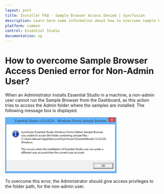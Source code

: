 ```yaml
---
layout: post
title: Installer FAQ - Sample Browser Access Denied | Syncfusion
description: Learn here some information about how to overcome sample browser access denied error for non-admin user.
platform: common
control: Essential Studio
documentation: ug
---
```


# How to overcome Sample Browser Access Denied error for Non-Admin User?

When an Administrator installs Essential Studio in a machine, a non-admin user cannot run the Sample Browser from the Dashboard, as this action tries to access the Admin folder where the samples are installed. The following message box is displayed.

![Access Denied](How-to-overcome-Sample-Browser-Access-Denied-error_images/How-to-overcome-Sample-Browser-Access-Denied-error_img1.png)

To overcome this error, the Administrator should give access privileges to the folder path, for the non-admin user.
